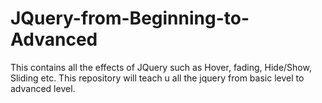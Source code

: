 # JQuery-from-Beginning-to-Advanced
This contains all the effects of JQuery such as Hover, fading, Hide/Show, Sliding etc. This repository will teach u all the jquery from basic level to advanced level.
